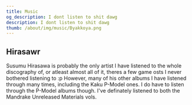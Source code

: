 ```yaml
---
title: Music
og_description: I dont listen to shit dawg
description: I dont listen to shit dawg
thumb: /about/img/music/Byakkoya.png
---
```


## Hirasawr
Susumu Hirasawa is probably the only artist I have listened to the whole discography of, or atleast almost all of it, theres a few game osts I never bothered listening to :p However, many of his other albums I have listened through many times, including the Kaku P-Model ones. I do have to listen through the P-Model albums though. I've definately listened to both the Mandrake Unreleased Materials vols.

